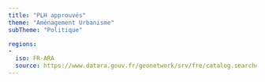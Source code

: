 ```yaml
---
title: "PLH approuvés"
theme: "Aménagement Urbanisme"
subTheme: "Politique"

regions:
-
  iso: FR-ARA
  source: https://www.datara.gouv.fr/geonetwork/srv/fre/catalog.search#/search?resultType=details&sortBy=relevance&from=1&to=20&fast=index&_content_type=json&any=PLH%20approuv%C3%A9s
---
```

